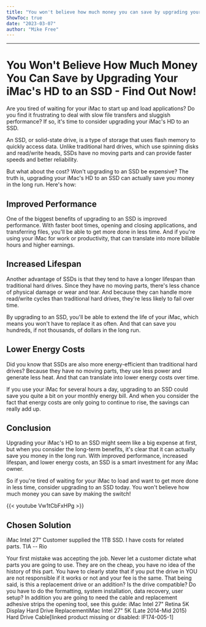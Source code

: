 ```yaml
---
title: "You won't believe how much money you can save by upgrading your iMac's HD to an SSD - find out now!"
ShowToc: true 
date: "2023-03-07"
author: "Mike Free"
---
```

*****
# You Won't Believe How Much Money You Can Save by Upgrading Your iMac's HD to an SSD - Find Out Now!

Are you tired of waiting for your iMac to start up and load applications? Do you find it frustrating to deal with slow file transfers and sluggish performance? If so, it's time to consider upgrading your iMac's HD to an SSD.

An SSD, or solid-state drive, is a type of storage that uses flash memory to quickly access data. Unlike traditional hard drives, which use spinning disks and read/write heads, SSDs have no moving parts and can provide faster speeds and better reliability.

But what about the cost? Won't upgrading to an SSD be expensive? The truth is, upgrading your iMac's HD to an SSD can actually save you money in the long run. Here's how:

## Improved Performance

One of the biggest benefits of upgrading to an SSD is improved performance. With faster boot times, opening and closing applications, and transferring files, you'll be able to get more done in less time. And if you're using your iMac for work or productivity, that can translate into more billable hours and higher earnings.

## Increased Lifespan

Another advantage of SSDs is that they tend to have a longer lifespan than traditional hard drives. Since they have no moving parts, there's less chance of physical damage or wear and tear. And because they can handle more read/write cycles than traditional hard drives, they're less likely to fail over time.

By upgrading to an SSD, you'll be able to extend the life of your iMac, which means you won't have to replace it as often. And that can save you hundreds, if not thousands, of dollars in the long run.

## Lower Energy Costs

Did you know that SSDs are also more energy-efficient than traditional hard drives? Because they have no moving parts, they use less power and generate less heat. And that can translate into lower energy costs over time.

If you use your iMac for several hours a day, upgrading to an SSD could save you quite a bit on your monthly energy bill. And when you consider the fact that energy costs are only going to continue to rise, the savings can really add up.

## Conclusion

Upgrading your iMac's HD to an SSD might seem like a big expense at first, but when you consider the long-term benefits, it's clear that it can actually save you money in the long run. With improved performance, increased lifespan, and lower energy costs, an SSD is a smart investment for any iMac owner.

So if you're tired of waiting for your iMac to load and want to get more done in less time, consider upgrading to an SSD today. You won't believe how much money you can save by making the switch!

{{< youtube Vw1tCbFxHPg >}} 



## Chosen Solution
 iMac Intel 27"
Customer supplied the 1TB SSD. I have costs for related parts.
TIA
-- Rio

 Your first mistake was accepting the job.  Never let a customer dictate what parts you are going to use.  They are on the cheap, you have no idea of the history of this part.  You have to clearly state that if you put the drive in YOU are not responsible if it works or not and your fee is the same.
That being said, is this a replacement drive or an addition?  Is the drive compatible?  Do you have to do the formatting, system installation, data recovery, user setup?  In addition you are going to need the cable and replacement adhesive strips the opening tool, see this guide:
iMac Intel 27" Retina 5K Display Hard Drive ReplacementiMac Intel 27" 5K (Late 2014-Mid 2015) Hard Drive Cable[linked product missing or disabled: IF174-005-1]




